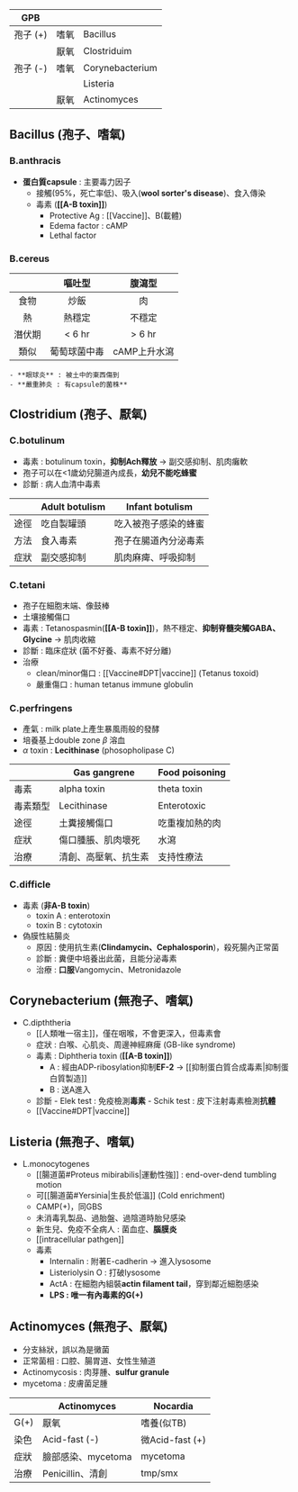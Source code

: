 | GPB      |      |                 |
|----------|------|-----------------|
| 孢子 (+) | 嗜氧 | Bacillus        |
|          | 厭氧 | Clostriduim     |
| 孢子 (-) | 嗜氧 | Corynebacterium |
|          |      |  Listeria       |
|          | 厭氧 | Actinomyces     |
## Bacillus (孢子、嗜氧)
### B.anthracis
- **蛋白質capsule** : 主要毒力因子
	- 接觸(95%，死亡率低)、吸入(**wool sorter's disease**)、食入傳染
	- 毒素 (**[[A-B toxin]]**)
		- Protective Ag : [[Vaccine]]、B(載體)
		- Edema factor : cAMP
		- Lethal factor
### B.cereus
|        |    嘔吐型    |    腹瀉型    |
|:------:|:------------:|:------------:|
|  食物  |     炒飯     |      肉      |
|   熱   |    熱穩定    |    不穩定    |
| 潛伏期 |    < 6 hr    |    > 6 hr    |
|  類似  | 葡萄球菌中毒 | cAMP上升水瀉 |
	- **眼球炎** : 被土中的東西傷到
	- **嚴重肺炎 : 有capsule的菌株**
## Clostridium (孢子、厭氧)
### C.botulinum
- 毒素 : botulinum toxin，**抑制Ach釋放** -> 副交感抑制、肌肉癱軟
- 孢子可以在<1歲幼兒腸道內成長，**幼兒不能吃蜂蜜**
- 診斷 : 病人血清中毒素

|      | Adult botulism | Infant botulism      |
|------|----------------|----------------------|
| 途徑 | 吃自製罐頭     | 吃入被孢子感染的蜂蜜 |
| 方法 | 食入毒素       | 孢子在腸道內分泌毒素 |
| 症狀 | 副交感抑制     | 肌肉麻痺、呼吸抑制   |
### C.tetani
- 孢子在細胞末端、像鼓棒
- 土壤接觸傷口
- 毒素 : Tetanospasmin(**[[A-B toxin]]**)，熱不穩定、**抑制脊髓突觸GABA、Glycine** -> 肌肉收縮
- 診斷 : 臨床症狀 (菌不好養、毒素不好分離)
- 治療
	- clean/minor傷口 : [[Vaccine#DPT|vaccine]] (Tetanus toxoid)
	- 嚴重傷口 : human tetanus immune globulin
### C.perfringens
- 產氣 : milk plate上產生暴風雨般的發酵
- 培養基上double zone $\beta$ 溶血
- $\alpha$ toxin : **Lecithinase** (phosopholipase C)

|          | Gas gangrene         | Food poisoning |
|----------|----------------------|----------------|
| 毒素     | alpha toxin          | theta toxin    |
| 毒素類型 | Lecithinase          | Enterotoxic    |
| 途徑     | 土糞接觸傷口         | 吃重複加熱的肉 |
| 症狀     | 傷口腫脹、肌肉壞死    | 水瀉           |
| 治療     | 清創、高壓氧、抗生素 | 支持性療法     |
### C.difficle
- 毒素 (**非A-B toxin**)
	- toxin A : enterotoxin
	- toxin B : cytotoxin
- 偽膜性結腸炎
	- 原因 : 使用抗生素(**Clindamycin、Cephalosporin**)，殺死腸內正常菌
	- 診斷 : 糞便中培養出此菌，且能分泌毒素
	- 治療 : **口服**Vangomycin、Metronidazole
## Corynebacterium (無孢子、嗜氧)
*  C.dipththeria
	- [[人類唯一宿主]]，僅在咽喉，不會更深入，但毒素會
	- 症狀 : 白喉、心肌炎、周邊神經麻痺 (GB-like syndrome)
	- 毒素 : Diphtheria toxin (**[[A-B toxin]]**)
		- A : 經由ADP-ribosylation抑制**EF-2** -> [[抑制蛋白質合成毒素|抑制蛋白質製造]]
		- B : 送A進入
	- 診斷
			- Elek test : 免疫檢測**毒素**
			- Schik test : 皮下注射毒素檢測**抗體**
	- [[Vaccine#DPT|vaccine]]
## Listeria (無孢子、嗜氧)
- L.monocytogenes
	- [[腸道菌#Proteus mibirabilis|運動性強]] : end-over-dend tumbling motion
	- 可[[腸道菌#Yersinia|生長於低溫]] (Cold enrichment)
	- CAMP(+)，同GBS
	- 未消毒乳製品、過胎盤、過陰道時胎兒感染
	- 新生兒、免疫不全病人 : 菌血症、**腦膜炎**
	- [[intracellular pathgen]]
	- 毒素
		- Internalin : 附著E-cadherin -> 進入lysosome
		- Listeriolysin O : 打破lysosome
		- ActA : 在細胞內組裝**actin filament tail**，穿到鄰近細胞感染
		- **LPS : 唯一有內毒素的G(+)**
## Actinomyces (無孢子、厭氧)
- 分支絲狀，誤以為是黴菌
- 正常菌相 : 口腔、腸胃道、女性生殖道
- Actinomycosis : 肉芽腫、**sulfur granule**
- mycetoma : 皮膚菌足腫

|      | Actinomyces        | Nocardia       |
|------|--------------------|----------------|
| G(+) | 厭氧               | 嗜養(似TB)     |
| 染色 | Acid-fast (-)      | 微Acid-fast (+)|
| 症狀 | 臉部感染、mycetoma | mycetoma       |
| 治療 | Penicillin、清創   | tmp/smx        |